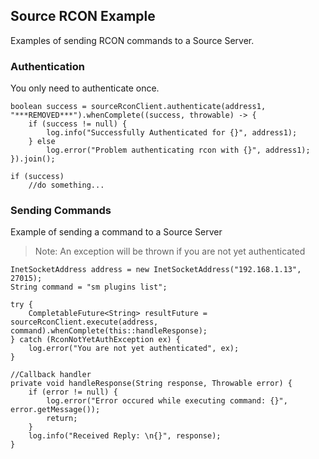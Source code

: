 ## Source RCON Example

Examples of sending RCON commands to a Source Server.

### Authentication

You only need to authenticate once.

~~~
boolean success = sourceRconClient.authenticate(address1, "***REMOVED***").whenComplete((success, throwable) -> {
    if (success != null) {
        log.info("Successfully Authenticated for {}", address1);
    } else
        log.error("Problem authenticating rcon with {}", address1);
}).join();

if (success)
    //do something...
~~~

### Sending Commands

Example of sending a command to  a Source Server

> Note: An exception will be thrown if you are not yet authenticated

~~~
InetSocketAddress address = new InetSocketAddress("192.168.1.13", 27015);
String command = "sm plugins list";

try {
    CompletableFuture<String> resultFuture = sourceRconClient.execute(address, command).whenComplete(this::handleResponse);
} catch (RconNotYetAuthException ex) {
    log.error("You are not yet authenticated", ex);
}

//Callback handler
private void handleResponse(String response, Throwable error) {
    if (error != null) {
        log.error("Error occured while executing command: {}", error.getMessage());
        return;
    }
    log.info("Received Reply: \n{}", response);
}
~~~
